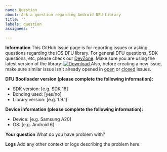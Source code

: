 ```yaml
---
name: Question
about: Ask a question regarding Android DFU Library
title: ''
labels: question
assignees: ''

---
```


**Information**
This GitHub Issue page is for reporting issues or asking questions regarding the iOS DFU library. For general DFU questions, SDK questions, etc, please check our [DevZone](https://devzone.nordicsemi.com/).
Make sure you are using the latest version of the library: [ ![Download](https://api.bintray.com/packages/nordic/android/no.nordicsemi.android%3Adfu/images/download.svg) ](https://bintray.com/nordic/android/no.nordicsemi.android%3Adfu/_latestVersion)
Also, before creating a new issue, make sure similar issue isn't already opened in [open](https://github.com/NordicSemiconductor/Android-DFU-Library/issues) or [closed](https://github.com/NordicSemiconductor/Android-DFU-Library/issues?q=is%3Aissue+is%3Aclosed) issues.

**DFU Bootloader version (please complete the following information):**
 - SDK version: [e.g. SDK 16]
 - Bonding used: [yes/no]
 - Library version: [e.g. 1.9.1]

**Device information (please complete the following information):**
 - Device: [e.g. Samsung A20]
 - OS: [e.g. Android 6]

**Your question**
What do you have problem with?

**Logs**
Add any other context or logs describing the problem here.
